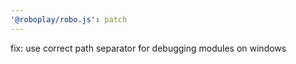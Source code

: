 ```yaml
---
'@roboplay/robo.js': patch
---
```


fix: use correct path separator for debugging modules on windows
